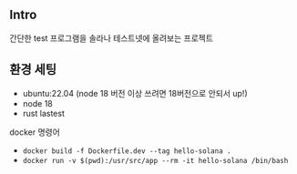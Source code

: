 ## Intro

간단한 test 프로그램을 솔라나 테스트넷에 올려보는 프로젝트

## 환경 세팅

- ubuntu:22.04 (node 18 버전 이상 쓰려면 18버전으로 안되서 up!)
- node 18
- rust lastest

docker 명령어

- `docker build -f Dockerfile.dev --tag hello-solana .`
- `docker run -v $(pwd):/usr/src/app --rm -it hello-solana /bin/bash`
